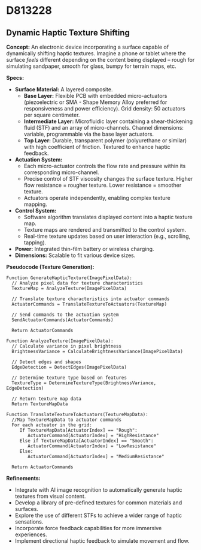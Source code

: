 # D813228

## Dynamic Haptic Texture Shifting

**Concept:** An electronic device incorporating a surface capable of dynamically shifting haptic textures. Imagine a phone or tablet where the surface *feels* different depending on the content being displayed – rough for simulating sandpaper, smooth for glass, bumpy for terrain maps, etc.

**Specs:**

*   **Surface Material:** A layered composite.
    *   **Base Layer:** Flexible PCB with embedded micro-actuators (piezoelectric or SMA - Shape Memory Alloy preferred for responsiveness and power efficiency). Grid density: 50 actuators per square centimeter.
    *   **Intermediate Layer:** Microfluidic layer containing a shear-thickening fluid (STF) and an array of micro-channels. Channel dimensions: variable, programmable via the base layer actuators.
    *   **Top Layer:** Durable, transparent polymer (polyurethane or similar) with high coefficient of friction. Textured to enhance haptic feedback.
*   **Actuation System:**
    *   Each micro-actuator controls the flow rate and pressure within its corresponding micro-channel.
    *   Precise control of STF viscosity changes the surface texture. Higher flow resistance = rougher texture. Lower resistance = smoother texture.
    *   Actuators operate independently, enabling complex texture mapping.
*   **Control System:**
    *   Software algorithm translates displayed content into a haptic texture map.
    *   Texture maps are rendered and transmitted to the control system.
    *   Real-time texture updates based on user interaction (e.g., scrolling, tapping).
*   **Power:** Integrated thin-film battery or wireless charging.
*   **Dimensions:** Scalable to fit various device sizes.

**Pseudocode (Texture Generation):**

```
Function GenerateHapticTexture(ImagePixelData):
  // Analyze pixel data for texture characteristics
  TextureMap = AnalyzeTexture(ImagePixelData)

  // Translate texture characteristics into actuator commands
  ActuatorCommands = TranslateTextureToActuators(TextureMap)

  // Send commands to the actuation system
  SendActuatorCommands(ActuatorCommands)

  Return ActuatorCommands

Function AnalyzeTexture(ImagePixelData):
  // Calculate variance in pixel brightness
  BrightnessVariance = CalculateBrightnessVariance(ImagePixelData)

  // Detect edges and shapes
  EdgeDetection = DetectEdges(ImagePixelData)

  // Determine texture type based on features
  TextureType = DetermineTextureType(BrightnessVariance, EdgeDetection)

  // Return texture map data
  Return TextureMapData

Function TranslateTextureToActuators(TextureMapData):
  //Map TextureMapData to actuator commands
  For each actuator in the grid:
     If TextureMapData[ActuatorIndex] == "Rough":
        ActuatorCommand[ActuatorIndex] = "HighResistance"
     Else if TextureMapData[ActuatorIndex] == "Smooth":
        ActuatorCommand[ActuatorIndex] = "LowResistance"
     Else:
        ActuatorCommand[ActuatorIndex] = "MediumResistance"

  Return ActuatorCommands
```

**Refinements:**

*   Integrate with AI image recognition to automatically generate haptic textures from visual content.
*   Develop a library of pre-defined textures for common materials and surfaces.
*   Explore the use of different STFs to achieve a wider range of haptic sensations.
*   Incorporate force feedback capabilities for more immersive experiences.
*   Implement directional haptic feedback to simulate movement and flow.